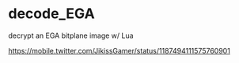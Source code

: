 # decode_EGA
decrypt an EGA bitplane image w/ Lua

https://mobile.twitter.com/JikissGamer/status/1187494111575760901
